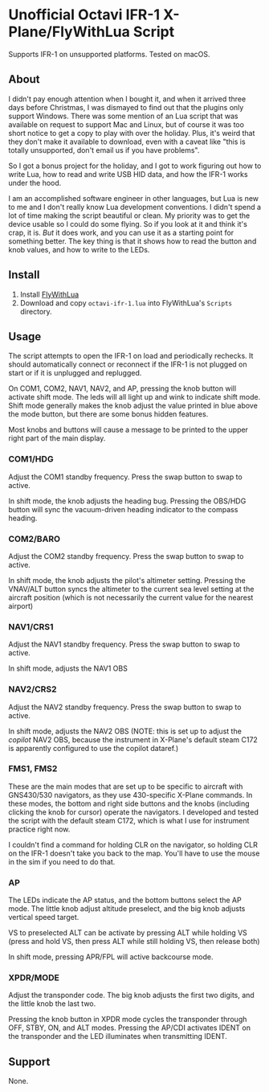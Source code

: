 # Unofficial Octavi IFR-1 X-Plane/FlyWithLua Script
Supports IFR-1 on unsupported platforms. Tested on macOS.

## About
I didn't pay enough attention when I bought it, and when it
arrived three days before Christmas, I was dismayed to find
out that the plugins only support Windows. There was some
mention of an Lua script that was available on request to
support Mac and Linux, but of course it was too short notice
to get a copy to play with over the holiday. Plus, it's weird 
that they don't make it available to download, even
with a caveat like "this is totally unsupported, don't email
us if you have problems".

So I got a bonus project for the holiday, and I got to work
figuring out how to write Lua, how to read and write USB HID
data, and how the IFR-1 works under the hood.

I am an accomplished software engineer in other languages,
but Lua is new to me and I don't really know Lua development
conventions. I didn't spend a lot of time making the script
beautiful or clean. My priority was to get the device usable
so I could do some flying. So if you look at it and think
it's crap, it is. *But* it does work, and you can use it as
a starting point for something better. The key thing is that
it shows how to read the button and knob values, and how to
write to the LEDs.

## Install
1. Install [FlyWithLua](https://forums.x-plane.org/index.php?/files/file/38445-flywithlua-ng-next-generation-edition-for-x-plane-11-win-lin-mac/)
2. Download and copy `octavi-ifr-1.lua` into FlyWithLua's `Scripts` directory.

## Usage
The script attempts to open the IFR-1 on load and periodically rechecks. It should automatically connect or reconnect if the IFR-1 is not plugged on start or if it is unplugged and replugged.

On COM1, COM2, NAV1, NAV2, and AP, pressing the knob button will activate shift mode. The leds will all light up and wink to indicate shift mode. Shift mode generally makes the knob adjust the value printed in blue above the mode button, but there are some bonus hidden features.

Most knobs and buttons will cause a message to be printed to the upper right part of the main display.

### COM1/HDG
Adjust the COM1 standby frequency. Press the swap button to swap to active.

In shift mode, the knob adjusts the heading bug. Pressing the OBS/HDG button will sync the vacuum-driven heading indicator to the compass heading.

### COM2/BARO
Adjust the COM2 standby frequency. Press the swap button to swap to active.

In shift mode, the knob adjusts the pilot's altimeter setting. Pressing the VNAV/ALT button syncs the altimeter to the current sea level setting at the aircraft position (which is not necessarily the current value for the nearest airport)

### NAV1/CRS1
Adjust the NAV1 standby frequency. Press the swap button to swap to active.

In shift mode, adjusts the NAV1 OBS

### NAV2/CRS2
Adjust the NAV2 standby frequency. Press the swap button to swap to active.

In shift mode, adjusts the NAV2 OBS (NOTE: this is set up to adjust the _copilot_ NAV2 OBS, because the instrument in X-Plane's default steam C172 is apparently configured to use the copilot dataref.)

### FMS1, FMS2
These are the main modes that are set up to be specific to aircraft with GNS430/530 navigators, as they use 430-specific X-Plane commands. In these modes, the bottom and right side buttons and the knobs (including clicking the knob for cursor) operate the navigators. I developed and tested the script with the default steam C172, which is what I use for instrument practice right now.

I couldn't find a command for holding CLR on the navigator, so holding CLR on the IFR-1 doesn't take you back to the map. You'll have to use the mouse in the sim if you need to do that.

### AP
The LEDs indicate the AP status, and the bottom buttons select the AP mode. The little knob adjust altitude preselect, and the big knob adjusts vertical speed target.

VS to preselected ALT can be activate by pressing ALT while holding VS (press and hold VS, then press ALT while still holding VS, then release both)

In shift mode, pressing APR/FPL will active backcourse mode.

### XPDR/MODE
Adjust the transponder code. The big knob adjusts the first two digits, and the little knob the last two.

Pressing the knob button in XPDR mode cycles the transponder through OFF, STBY, ON, and ALT modes.
Pressing the AP/CDI activates IDENT on the transponder and the LED illuminates when transmitting IDENT.

## Support
None.